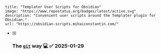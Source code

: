 ```embed
title: "Templater User Scripts for Obsidian"
image: "https://www.repostatus.org/badges/latest/active.svg"
description: "Convenient user scripts around the Templater plugin for Obsidian."
url: "https://obsidian-scripts.mihaiconstantin.com/"
```
- [x] ### The [`git`](https://git-scm.com/) way 💻[](https://obsidian-scripts.mihaiconstantin.com/#the-git-way-) ✅ 2025-01-29